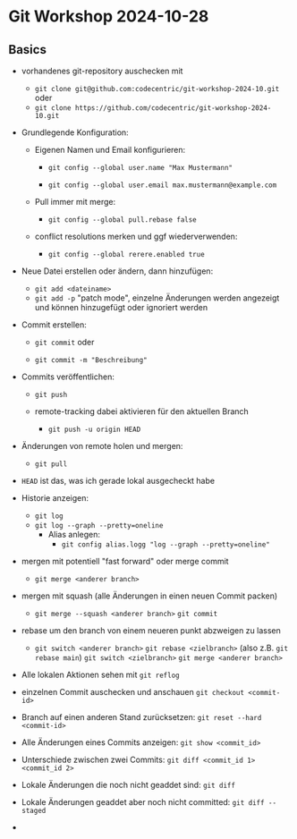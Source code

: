 # Git Workshop 2024-10-28

## Basics

- vorhandenes git-repository auschecken mit
  
  - `git clone git@github.com:codecentric/git-workshop-2024-10.git` oder
  - `git clone https://github.com/codecentric/git-workshop-2024-10.git`

- Grundlegende Konfiguration:
  
  - Eigenen Namen und Email konfigurieren:
    
    - `git config --global user.name "Max Mustermann"`
    
    - `git config --global user.email max.mustermann@example.com`
  
  - Pull immer mit merge:
    
    - `git config --global pull.rebase false`
  
  - conflict resolutions merken und ggf wiederverwenden:
    
    - `git config --global rerere.enabled true`

- Neue Datei erstellen oder ändern, dann hinzufügen:
  
  - `git add <dateiname>`
  - `git add -p` "patch mode", einzelne Änderungen werden angezeigt und können hinzugefügt oder ignoriert werden

- Commit erstellen:
  
  - `git commit` oder
  
  - `git commit -m "Beschreibung"`

- Commits veröffentlichen:
  
  - `git push`
  
  - remote-tracking dabei aktivieren für den aktuellen Branch
    
    - `git push -u origin HEAD`

- Änderungen von remote holen und mergen:
  
  - `git pull`

- `HEAD` ist das, was ich gerade lokal ausgecheckt habe

- Historie anzeigen:
  
  - `git log`
  - `git log --graph --pretty=oneline`
    - Alias anlegen:
      - `git config alias.logg "log --graph --pretty=oneline"`

- mergen mit potentiell "fast forward" oder merge commit
  
  - `git merge <anderer branch>`

- mergen mit squash (alle Änderungen in einen neuen Commit packen)
  
  - `git merge --squash <anderer branch>`
    `git commit`

- rebase um den branch von einem neueren punkt abzweigen zu lassen
  
  - `git switch <anderer branch>`
    `git rebase <zielbranch>` (also z.B. `git rebase main`)
    `git switch <zielbranch>`
    `git merge <anderer branch>`
    

- Alle lokalen Aktionen sehen mit `git reflog`

- einzelnen Commit auschecken und anschauen `git checkout <commit-id>`

- Branch auf einen anderen Stand zurücksetzen: `git reset --hard <commit-id>`

- Alle Änderungen eines Commits anzeigen: `git show <commit_id>`

- Unterschiede zwischen zwei Commits: `git diff <commit_id 1> <commit_id 2>`

- Lokale Änderungen die noch nicht geaddet sind: `git diff`

- Lokale Änderungen geaddet aber noch nicht committed: `git diff --staged`

- 
